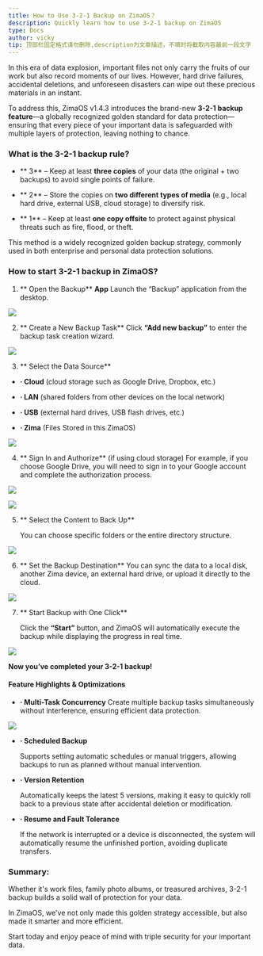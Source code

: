 ```yaml
---
title: How to Use 3-2-1 Backup on ZimaOS？
description: Quickly learn how to use 3-2-1 backup on ZimaOS
type: Docs
author: vicky
tip: 顶部栏固定格式请勿删除,description为文章描述，不填时将截取内容最前一段文字
---
```


In this era of data explosion, important files not only carry the fruits of our work but also record moments of our lives. However, hard drive failures, accidental deletions, and unforeseen disasters can wipe out these precious materials in an instant.



To address this, ZimaOS v1.4.3 introduces the brand-new **3-2-1 backup feature**—a globally recognized golden standard for data protection—ensuring that every piece of your important data is safeguarded with multiple layers of protection, leaving nothing to chance.


  

### **What is the 3-2-1 backup rule?**

*   ** 3** – Keep at least **three copies** of your data (the original + two backups) to avoid single points of failure.
    
*   ** 2** – Store the copies on **two different types of media** (e.g., local hard drive, external USB, cloud storage) to diversify risk.
    
*   ** 1** – Keep at least **one copy offsite** to protect against physical threats such as fire, flood, or theft.
    

This method is a widely recognized golden backup strategy, commonly used in both enterprise and personal data protection solutions.

  

### **How to** **start** **3-2-1 backup in ZimaOS?**

1.  ** Open the Backup** **App** Launch the “Backup” application from the desktop.
    

![](https://manage.icewhale.io/api/static/docs/1755069939384_copyImage.png)

2.  ** Create a New Backup Task** Click **“Add new backup”** to enter the backup task creation wizard.
    

![](https://manage.icewhale.io/api/static/docs/1755069940811_copyImage.png)

3.  ** Select the Data Source**
    

*   **· Cloud** (cloud storage such as Google Drive, Dropbox, etc.)
    
*   **· LAN** (shared folders from other devices on the local network)
    
*   **·  USB** (external hard drives, USB flash drives, etc.)
    
*   **·  Zima** (Files Stored in this ZimaOS)
    

![](https://manage.icewhale.io/api/static/docs/1755069942195_copyImage.png)

4.  ** Sign In and Authorize** (if using cloud storage)
   For example, if you choose Google Drive, you will need to sign in to your Google account and complete the authorization process.
    

![](https://manage.icewhale.io/api/static/docs/1755069943543_copyImage.png)

  

![](https://manage.icewhale.io/api/static/docs/1755069944297_copyImage.png)

  

5.  ** Select the Content to Back Up**
    

     You can choose specific folders or the entire directory structure.

![](https://manage.icewhale.io/api/static/docs/1755069945701_copyImage.png)

  

6.  ** Set the Backup Destination** 
You can sync the data to a local disk, another Zima device, an external hard drive, or upload it directly to the cloud.
    

![](https://manage.icewhale.io/api/static/docs/1755069947027_copyImage.png)

7.  ** Start Backup with One Click**
    

     Click the **“Start”** button, and ZimaOS will automatically execute the backup while displaying the progress in real time.

![](https://manage.icewhale.io/api/static/docs/1755069948294_copyImage.png)

  

**Now you’ve completed your 3-2-1 backup!**

  

#### Feature Highlights & Optimizations

*   **· Multi-Task Concurrency** 
Create multiple backup tasks simultaneously without interference, ensuring efficient data protection.
    

![](https://manage.icewhale.io/api/static/docs/1755069949757_copyImage.png)

*   **· Scheduled Backup**
    

      Supports setting automatic schedules or manual triggers, allowing backups to run as planned without manual intervention.

  

*   **· Version Retention**
    

     Automatically keeps the latest 5 versions, making it easy to quickly roll back to a previous state after accidental deletion or modification.

  

*   **· Resume and Fault Tolerance**
    

    If the network is interrupted or a device is disconnected, the system will automatically resume the unfinished portion, avoiding duplicate transfers.

  

### **Summary:**

Whether it's work files, family photo albums, or treasured archives, 3-2-1 backup builds a solid wall of protection for your data.

In ZimaOS, we've not only made this golden strategy accessible, but also made it smarter and more efficient.

Start today and enjoy peace of mind with triple security for your important data.